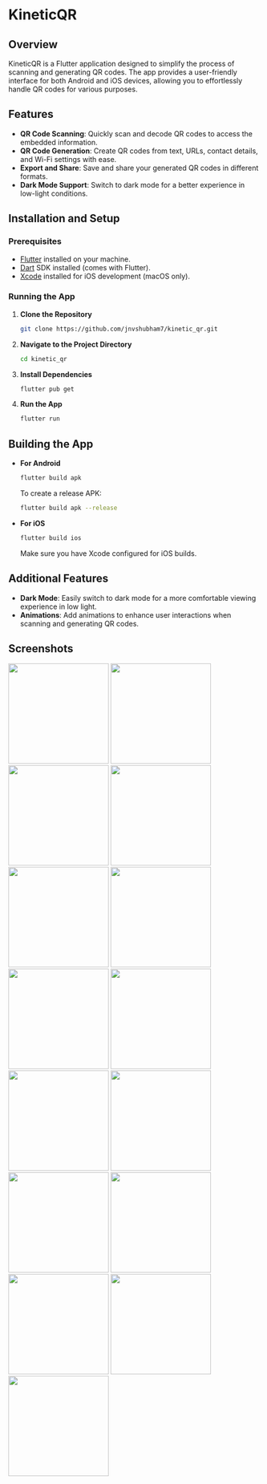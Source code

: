 # KineticQR

## Overview

KineticQR is a Flutter application designed to simplify the process of scanning and generating QR codes. The app provides a user-friendly interface for both Android and iOS devices, allowing you to effortlessly handle QR codes for various purposes.

## Features

- **QR Code Scanning**: Quickly scan and decode QR codes to access the embedded information.
- **QR Code Generation**: Create QR codes from text, URLs, contact details, and Wi-Fi settings with ease.
- **Export and Share**: Save and share your generated QR codes in different formats.
- **Dark Mode Support**: Switch to dark mode for a better experience in low-light conditions.

## Installation and Setup

### Prerequisites

- [Flutter](https://flutter.dev/docs/get-started/install) installed on your machine.
- [Dart](https://dart.dev/get-dart) SDK installed (comes with Flutter).
- [Xcode](https://developer.apple.com/xcode/) installed for iOS development (macOS only).

### Running the App

1. **Clone the Repository**

   ```bash
   git clone https://github.com/jnvshubham7/kinetic_qr.git
   ```
2. **Navigate to the Project Directory**

   ```bash
   cd kinetic_qr
   ```
3. **Install Dependencies**

   ```bash
   flutter pub get
   ```
4. **Run the App**

   ```bash
   flutter run
   ```

## Building the App

- **For Android**

  ```bash
  flutter build apk
  ```

  To create a release APK:

  ```bash
  flutter build apk --release
  ```
- **For iOS**

  ```bash
  flutter build ios
  ```

  Make sure you have Xcode configured for iOS builds.

## Additional Features

- **Dark Mode**: Easily switch to dark mode for a more comfortable viewing experience in low light.
- **Animations**: Add animations to enhance user interactions when scanning and generating QR codes.

## Screenshots

<p float="left">
  <img src="https://github.com/jnvshubham7/kinetic_qr/raw/main/screenshot//flutter_01.png" width="200" />
  <img src="https://github.com/jnvshubham7/kinetic_qr/raw/main/screenshot//flutter_03.png" width="200" />
  <img src="https://github.com/jnvshubham7/kinetic_qr/raw/main/screenshot//flutter_04.png" width="200" />
  <img src="https://github.com/jnvshubham7/kinetic_qr/raw/main/screenshot//flutter_05.png" width="200" />
  <img src="https://github.com/jnvshubham7/kinetic_qr/raw/main/screenshot//flutter_06.png" width="200" />
  <img src="https://github.com/jnvshubham7/kinetic_qr/raw/main/screenshot//flutter_07.png" width="200" />
  <img src="https://github.com/jnvshubham7/kinetic_qr/raw/main/screenshot//flutter_08.png" width="200" />
  <img src="https://github.com/jnvshubham7/kinetic_qr/raw/main/screenshot//flutter_09.png" width="200" />
  <img src="https://github.com/jnvshubham7/kinetic_qr/raw/main/screenshot//flutter_10.png" width="200" />
  <img src="https://github.com/jnvshubham7/kinetic_qr/raw/main/screenshot//flutter_11.png" width="200" />
  <img src="https://github.com/jnvshubham7/kinetic_qr/raw/main/screenshot//flutter_12.png" width="200" />
  <img src="https://github.com/jnvshubham7/kinetic_qr/raw/main/screenshot//flutter_12_1.png" width="200" />
  <img src="https://github.com/jnvshubham7/kinetic_qr/raw/main/screenshot//flutter_13.png" width="200" />
  <img src="https://github.com/jnvshubham7/kinetic_qr/raw/main/screenshot//flutter_14.png" width="200" />
  <img src="https://github.com/jnvshubham7/kinetic_qr/raw/main/screenshot//flutter_15.png" width="200" />
</p>
